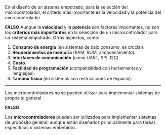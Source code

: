 
En el diseño de un sistema empotrado, para la selección del microcontrolador, el criterio más importante es la velocidad y la potencia del microcontrolador

**FALSO**
Aunque la **velocidad** y la **potencia** son factores importantes, no son los **criterios más importantes** en la selección de un microcontrolador para un sistema empotrado. Otros aspectos, como:

1. **Consumo de energía** (en sistemas de bajo consumo, es crucial).
2. **Requerimientos de memoria** (RAM, ROM, almacenamiento).
3. **Interfaces de comunicación** (como UART, SPI, I2C).
4. **Costo**.
5. **Facilidad de programación** (compatibilidad con herramientas y lenguajes).
6. **Tamaño físico** (en sistemas con restricciones de espacio).

---
Los microcontroladores no se pueden utilizar para implementar sistemas de propósito general

**FALSO**

Los **microcontroladores** pueden ser utilizados para implementar sistemas de propósito general, aunque están diseñados principalmente para tareas específicas o sistemas embebidos.